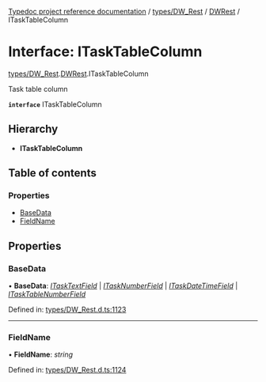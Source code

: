 [Typedoc project reference documentation](../README.md) / [types/DW_Rest](../modules/types_dw_rest.md) / [DWRest](../modules/types_dw_rest.dwrest.md) / ITaskTableColumn

# Interface: ITaskTableColumn

[types/DW_Rest](../modules/types_dw_rest.md).[DWRest](../modules/types_dw_rest.dwrest.md).ITaskTableColumn

Task table column

**`interface`** ITaskTableColumn

## Hierarchy

* **ITaskTableColumn**

## Table of contents

### Properties

- [BaseData](types_dw_rest.dwrest.itasktablecolumn.md#basedata)
- [FieldName](types_dw_rest.dwrest.itasktablecolumn.md#fieldname)

## Properties

### BaseData

• **BaseData**: [*ITaskTextField*](types_dw_rest.dwrest.itasktextfield.md) \| [*ITaskNumberField*](types_dw_rest.dwrest.itasknumberfield.md) \| [*ITaskDateTimeField*](types_dw_rest.dwrest.itaskdatetimefield.md) \| [*ITaskTableNumberField*](types_dw_rest.dwrest.itasktablenumberfield.md)

Defined in: [types/DW_Rest.d.ts:1123](https://github.com/DocuWare/REST-Sample-TS/blob/6f07cff/src/types/DW_Rest.d.ts#L1123)

___

### FieldName

• **FieldName**: *string*

Defined in: [types/DW_Rest.d.ts:1124](https://github.com/DocuWare/REST-Sample-TS/blob/6f07cff/src/types/DW_Rest.d.ts#L1124)
